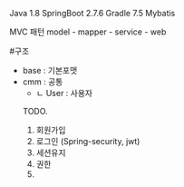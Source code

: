 Java 1.8
SpringBoot 2.7.6
Gradle 7.5
Mybatis


MVC 패턴
model - mapper  - service - web

#구조
<ul>
<li>base : 기본포맷</li>
<li>cmm : 공통
  <ul>
  <li>ㄴ User : 사용자</li>
  </ul>
</li>


TODO. 
1. 회원가입
2. 로그인 (Spring-security, jwt)
3. 세션유지
4. 권한
5. 